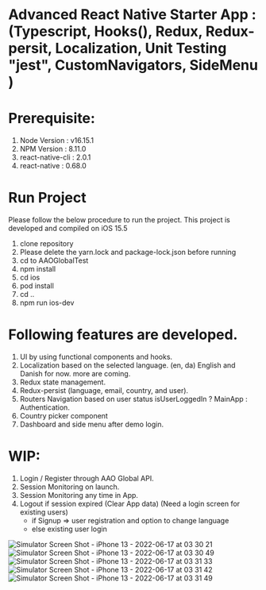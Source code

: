 # Advanced React Native Starter App : (Typescript, Hooks(), Redux, Redux-persit, Localization, Unit Testing "jest", CustomNavigators, SideMenu )


# Prerequisite: 
1) Node Version : v16.15.1
2) NPM Version : 8.11.0
3) react-native-cli : 2.0.1
4) react-native : 0.68.0

# Run Project
Please follow the below procedure to run the project. 
This project is developed and compiled on iOS 15.5

1) clone repository
2) Please delete the yarn.lock and package-lock.json before running
3) cd to AAOGlobalTest
4) npm install
5) cd ios
6) pod install
7) cd ..
8) npm run ios-dev

# Following features are developed.
1) UI by using functional components and hooks.
2) Localization based on the selected language. (en, da) English and Danish for now. more are coming.
3) Redux state management.
4) Redux-persist (language, email, country, and user).
5) Routers Navigation based on user status isUserLoggedIn ? MainApp : Authentication.
6) Country picker component
7) Dashboard and side menu after demo login.


# WIP: 
1) Login / Register through AAO Global API. 
2) Session Monitoring on launch. 
3) Session Monitoring any time in App.
4) Logout if session expired (Clear App data) (Need a login screen for existing users)        
   * if Signup => user registration and option to change language        
   * else existing user login


![Simulator Screen Shot - iPhone 13 - 2022-06-17 at 03 30 21](https://user-images.githubusercontent.com/46451157/174149928-1955bc64-a381-4e69-985c-f226e6cf6a6b.png)
![Simulator Screen Shot - iPhone 13 - 2022-06-17 at 03 30 49](https://user-images.githubusercontent.com/46451157/174149984-ca3c39b3-36c3-4112-8053-0760fec1640c.png)
![Simulator Screen Shot - iPhone 13 - 2022-06-17 at 03 31 33](https://user-images.githubusercontent.com/46451157/174150090-255abf57-c166-4f5c-a5df-36446c06e780.png)
![Simulator Screen Shot - iPhone 13 - 2022-06-17 at 03 31 42](https://user-images.githubusercontent.com/46451157/174150111-e4aa49e4-978c-4046-abbf-b3239db79379.png)
![Simulator Screen Shot - iPhone 13 - 2022-06-17 at 03 31 49](https://user-images.githubusercontent.com/46451157/174150131-04f59b3a-04fd-4b10-ade6-a15146bc4e4b.png)
